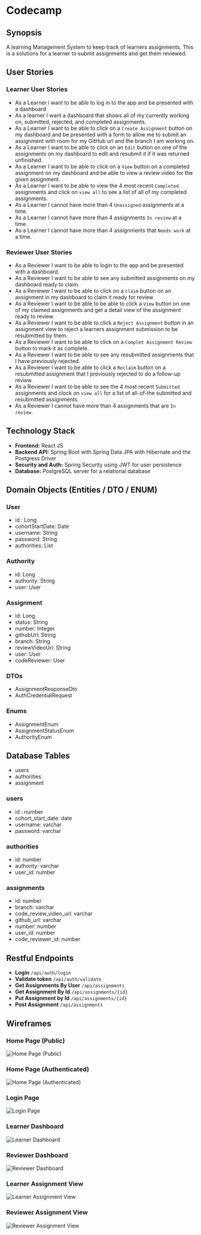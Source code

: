 # Codecamp

## Synopsis
A learning Management System to keep track of learners assignments. This is a solutions for a learner to submit assignments and 
get them reviewed.



## User Stories

### Learner User Stories
- As a Learner i want to be able to log in to the app and be presented with a dashboard
- As a learner I want a dashboard that shows all of my currently working on, submitted, rejected, and completed assignments.
- As a Learner I want to be able to click on a `Create Assignment` button on my dashboard and be presented with a form to allow me to submit an assignment with room for my GitHub url and the branch I am working on.
- As a Learner I want to be able to click on an `Edit` button on one of the assignments on my dashboard to edit and resubmit it if it was returned unfinished.
- As a Learner I want to be able to click on a `View` button on a completed assignment on my dashboard and be able to view a review video for the given assignment.
- As a Learner I want to be able to view the 4 most recent `Completed` assignments and click on `view all` to see a list of all of my completed assignments.
- As a Learner I cannot have more than 4 `Unassigned` assignments at a time.
- As a Learner I cannot have more than 4 assignments `In review` at a time.
- As a Learner I cannot have more than 4 assignments that `Needs work` at a time.

### Reviewer User Stories
- As a Reviewer I want to be able to login to the app and be presented with a dashboard.
- As a Reviewer I want to be able to see any submitted assignments on my dashboard ready to claim.
- As a Reviewer I want to be able to click on a `claim` button on an assignment in my dashboard to claim it ready for review
- As a Reviewer I want to be able to be able to click a `View` button on one of my claimed assignments and get a detail view of the assignment ready to review
- As a Reviewer I want to be able to click a `Reject Assignment` button in an assignment view to reject a learners assignment submission to be resubmitted by them.
- As a Reviewer I want to be able to click on a `Complet Assignment Review` button to mark it as complete.
- As a Reviewer I want to be able to see any resubmitted assignments that I have previously rejected.
- As a Reviewer I want to be able to click a `Reclaim` button on a resubmitted assignment that I previously rejected to do a follow-up review.
- As a Reviewer I want to be able to see the 4 most recent `Submitted` assignments and clock on `view all` for a list of all-of-the submitted and resubmitted assignments.
- As a Reviewer I cannot have more than 4 assignments that are `In review`.


## Technology Stack
- **Frontend:** React JS
- **Backend API:** Spring Boot with Spring Data JPA with Hibernate and the Postgress Driver
- **Security and Auth:** Spring Security using JWT for user persistence
- **Database:** PostgreSQL server for a relational database

## Domain Objects (Entities / DTO / ENUM)

### User
- id : Long
- cohortStartDate: Date
- username: String
- password: String
- authorities: List<Authority>

### Authority
- id: Long
- authority: String
- user: User

### Assignment
- id: Long
- status: String
- number: Integer
- githubUrl: String
- branch: String
- reviewVideoUrl: String
- user: User
- codeReviewer: User

### DTOs
- AssignmentResponseDto
- AuthCredentialRequest

### Enums
- AssignmentEnum
- AssignmentStatusEnum
- AuthorityEnum

## Database Tables
- users
- authorities
- assignment

### users
- id : number
- cohort_start_date: date
- username: varchar
- password: varchar

### authorities
- id: number
- authority: varchar
- user_id: number

### assignments
- id: number
- branch: varchar
- code_review_video_url: varchar
- github_url: varchar
- number: number
- user_id: number
- code_reviewer_id: number

## Restful Endpoints

- **Login**                     `/api/auth/login`
- **Validate token**            `/api/auth/validate`
- **Get Assignments By User**   `/api/assignments`
- **Get Assignment By Id**      `/api/assignments/{id}`
- **Put Assignment by Id**      `/api/assignments/{id}`
- **Post Assignment**           `/api/assignments`



## Wireframes

### Home Page (Public)
![Home Page (Public)](./documents/images/home_page_public.jpg)

### Home Page (Authenticated)
![Home Page (Authenticated)](./documents/images/home_page_authenticated.jpg)

### Login Page
![Login Page](./documents/images/login_page.jpg)

### Learner Dashboard
![Learner Dashboard](./documents/images/learner_dashboard.jpg)

### Reviewer Dashboard
![Reviewer Dashboard](./documents/images/reviewer_dashboard.jpg)

### Learner Assignment View
![Learner Assignment View](./documents/images/learner_assignment_view.jpg)

### Reviewer Assignment View
![Reviewer Assignment View](./documents/images/reviewer_assignment_view.jpg)

